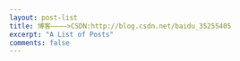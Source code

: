 ```yaml
---
layout: post-list
title: 博客————>CSDN:http://blog.csdn.net/baidu_35255405
excerpt: "A List of Posts"
comments: false
---
```

